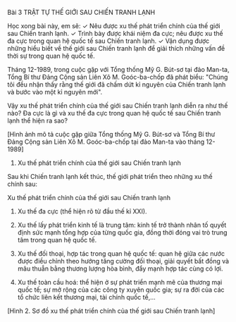 Bài 3 TRẬT TỰ THẾ GIỚI SAU CHIẾN TRANH LẠNH

Học xong bài này, em sẽ:
✓ Nêu được xu thế phát triển chính của thế giới sau Chiến tranh lạnh.
✓ Trình bày được khái niệm đa cực; nêu được xu thế đa cực trong quan hệ quốc tế sau Chiến tranh lạnh.
✓ Vận dụng được những hiểu biết về thế giới sau Chiến tranh lạnh để giải thích những vấn đề thời sự trong quan hệ quốc tế.

Tháng 12-1989, trong cuộc gặp với Tổng thống Mỹ G. Bút-sơ tại đảo Man-ta, Tổng Bí thư Đảng Cộng sản Liên Xô M. Goóc-ba-chốp đã phát biểu: "Chúng tôi đều nhận thấy rằng thế giới đã chấm dứt kỉ nguyên của Chiến tranh lạnh và bước vào một kỉ nguyên mới".

Vậy xu thế phát triển chính của thế giới sau Chiến tranh lạnh diễn ra như thế nào? Đa cực là gì và xu thế đa cực trong quan hệ quốc tế sau Chiến tranh lạnh thể hiện ra sao?

[Hình ảnh mô tả cuộc gặp giữa Tổng thống Mỹ G. Bút-sơ và Tổng Bí thư Đảng Cộng sản Liên Xô M. Goóc-ba-chốp tại đảo Man-ta vào tháng 12-1989]

1. Xu thế phát triển chính của thế giới sau Chiến tranh lạnh

Sau khi Chiến tranh lạnh kết thúc, thế giới phát triển theo những xu thế chính sau:

Xu thế phát triển chính của thế giới sau Chiến tranh lạnh

1. Xu thế đa cực (thể hiện rõ từ đầu thế kỉ XXI).

2. Xu thế lấy phát triển kinh tế là trung tâm: kinh tế trở thành nhân tố quyết định sức mạnh tổng hợp của từng quốc gia, đồng thời đóng vai trò trung tâm trong quan hệ quốc tế.

3. Xu thế đối thoại, hợp tác trong quan hệ quốc tế: quan hệ giữa các nước được điều chỉnh theo hướng tăng cường đối thoại, giải quyết bất đồng và mâu thuẫn bằng thương lượng hòa bình, đẩy mạnh hợp tác cùng có lợi.

4. Xu thế toàn cầu hoá: thể hiện ở sự phát triển mạnh mẽ của thương mại quốc tế; sự mở rộng của các công ty xuyên quốc gia; sự ra đời của các tổ chức liên kết thương mại, tài chính quốc tế,...

[Hình 2. Sơ đồ xu thế phát triển chính của thế giới sau Chiến tranh lạnh]